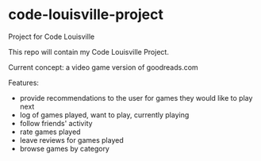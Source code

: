 # code-louisville-project
Project for Code Louisville

This repo will contain my Code Louisville Project.

Current concept: a video game version of goodreads.com

Features:
- provide recommendations to the user for games they would like to play next
- log of games played, want to play, currently playing
- follow friends' activity
- rate games played
- leave reviews for games played
- browse games by category
